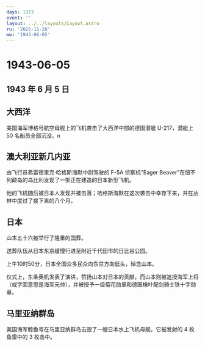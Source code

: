 ```yaml
---
days: 1373
event: ''
layout: ../../layouts/Layout.astro
ru: '2025-11-28'
ww: '1943-06-05'
---
```


# 1943-06-05

## 1943 年 6 月 5 日

## 大西洋

美国海军博格号航空母舰上的飞机袭击了大西洋中部的德国潜艇 U-217，潜艇上
50 名船员全部沉没。n

## 澳大利亚新几内亚

由飞行员弗雷德里克·哈格斯海默中尉驾驶的 F-5A 侦察机"Eager
Beaver"在纽不列颠岛的乌比利发现了一架正在建造的日本新型飞机。

他的飞机随后被日本人发现并被击落；哈格斯海默在这次袭击中幸存下来，并在丛林中度过了接下来的八个月。

## 日本

山本五十六被举行了隆重的国葬。

送葬队伍从日本东京缓慢行进至附近千代田市的日比谷公园。

上午10时50分，日本全国众多民众向东京方向低头，悼念山本。

仪式上，东条英机发表了演讲，赞扬山本对日本的贡献，而山本则被追授海军上将（或字面意思是海军元帅），并被授予一级菊花勋章和德国橡叶配剑骑士铁十字勋章。

## 马里亚纳群岛

美国海军鲸鱼号在马里亚纳群岛击毁了一艘日本水上飞机母舰，它被发射的 4
枚鱼雷中的 3 枚击中。